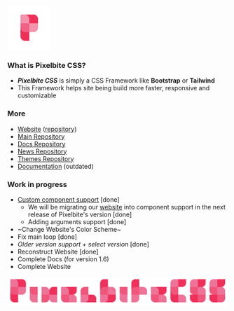<!--
![img](https://raw.githubusercontent.com/Pixelbite-CSS/.github/main/banner-yellow.png)
-->

<img src="https://raw.githubusercontent.com/Pixelbite-CSS/.github/main/logo_white_shield.svg" width="100" />

### What is Pixelbite CSS?
- ***Pixelbite CSS*** is simply a CSS Framework like **Bootstrap** or **Tailwind**
- This Framework helps site being build more faster, responsive and customizable

### More
- [Website](https://pixelbite-css.github.io) ([repository](https://github.com/Pixelbite-CSS/Pixelbite-CSS.github.io))
- [Main Repository](https://github.com/Pixelbite-CSS/pixelbite-css)
- [Docs Repository](https://github.com/Pixelbite-CSS/docs-repo)
- [News Repository](https://github.com/Pixelbite-CSS/news-repo)
- [Themes Repository](https://github.com/Pixelbite-CSS/themes)
- [Documentation](https://github.com/Pixelbite-CSS/.github/blob/main/profile/documentation.md) (outdated)


### Work in progress
- [Custom component support](https://github.com/Pixelbite-CSS/custom-component-test) [done]
  - We will be migrating our [website](https://pixelbite-css.github.io) into component support in the next release of Pixelbite's version [done]
  - Adding arguments support [done]
- ~Change Website's Color Scheme~
- Fix main loop [done]
- _Older version support + select version_ [done]
- Reconstruct Website [done]
- Complete Docs (for version 1.6)
- Complete Website

![image](https://raw.githubusercontent.com/Pixelbite-CSS/.github/main/banner-yellow.png)
